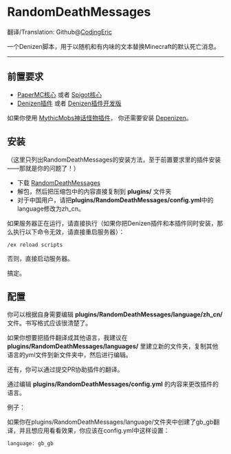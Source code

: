# RandomDeathMessages

翻译/Translation: Github@[CodingEric](https://github.com/codingeric)

一个Denizen脚本，用于以随机和有内味的文本替换Minecraft的默认死亡消息。

----

## 前置要求

* [PaperMC核心](https://papermc.io/) 或者 [Spigot核心](https://www.spigotmc.org/)
* [Denizen插件](https://ci.citizensnpcs.co/job/Denizen/) 或者 [Denizen插件开发版](https://ci.citizensnpcs.co/job/Denizen_Developmental/)

如果你使用 [MythicMobs神话怪物插件](https://www.mythicmobs.net/index.php?pages/download/)， 你还需要安装 [Depenizen](https://ci.citizensnpcs.co/job/Depenizen/)。

## 安装
（这里只列出RandomDeathMessages的安装方法，至于前置要求里的插件安装——那就是你的问题了！）

* 下载 [RandomDeathMessages](https://gominecraft.com/files/RandomDeathMessages.zip)
* 解包，然后把压缩包中的内容直接复制到 **plugins/** 文件夹
* 对于中国用户，请把**plugins/RandomDeathMessages/config.yml**中的language修改为zh_cn。

如果服务器正在运行，请直接执行（如果你把Denizen插件和本插件同时安装，那么执行以下命令无效，请直接重启服务器）：

~~~
/ex reload scripts
~~~

否则，直接启动服务器。

搞定。

## 配置

你可以根据自身需要编辑 **plugins/RandomDeathMessages/language/zh_cn/** 文件。书写格式应该很清楚了。

如果你想要把插件翻译成其他语言，我建议在 **plugins/RandomDeathMessages/languages/** 里建立新的文件夹，复制其他语言的yml文件到新文件夹中，然后进行编辑。

还有，你可以通过提交PR协助插件的翻译。

通过编辑 **plugins/RandomDeathMessages/config.yml** 的内容来更改插件的语言。

例子：

如果你在plugins/RandomDeathMessages/language/文件夹中创建了gb_gb翻译，并且想应用看看效果，你应该在config.yml中这样设置：

~~~
language: gb_gb
~~~

